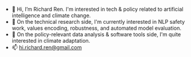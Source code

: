 - 👋 Hi, I’m Richard Ren. I'm interested in tech & policy related to artificial intelligence and climate change.
- 👀 On the technical research side, I'm currently interested in NLP safety work, values encoding, robustness, and automated model evaluation.
- 🌱 On the policy-relevant data analysis & software tools side, I'm quite interested in climate adaptation.
- 📫 hi.richard.ren@gmail.com

<!---
notrichardren/notrichardren is a ✨ special ✨ repository because its `README.md` (this file) appears on your GitHub profile.
You can click the Preview link to take a look at your changes.
--->
